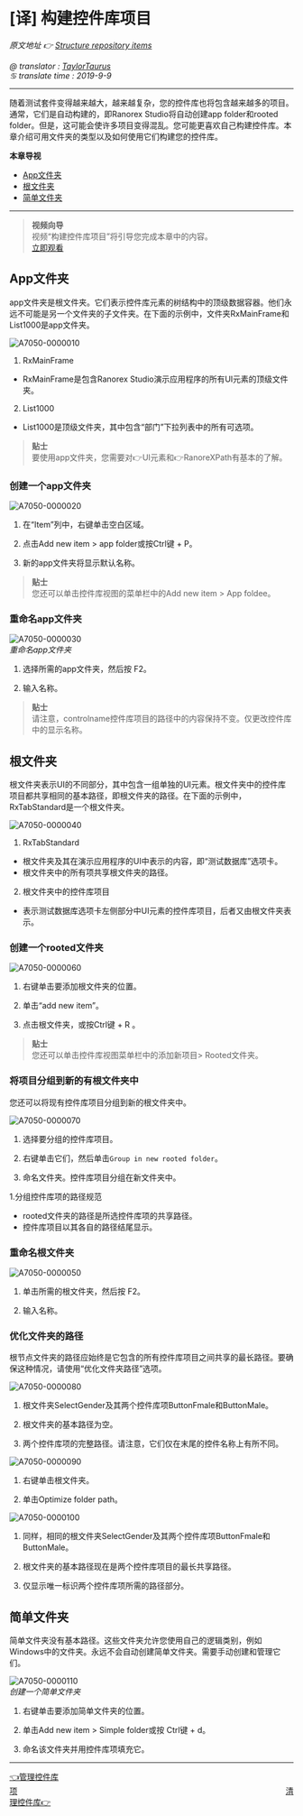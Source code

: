 # [译] 构建控件库项目

*原文地址 👉 [Structure repository items][0]*

*@ translator : [TaylorTaurus](https://github.com/taylortaurus)*    
*♋ translate time : 2019-9-9*    

---
 随着测试套件变得越来越大，越来越复杂，您的控件库也将包含越来越多的项目。通常，它们是自动构建的，即Ranorex Studio将自动创建app folder和rooted folder。但是，这可能会使许多项目变得混乱。您可能更喜欢自己构建控件库。本章介绍可用文件夹的类型以及如何使用它们构建您的控件库。

 
**本章导视**


- [App文件夹](#App文件夹)
- [根文件夹](#根文件夹)
- [简单文件夹](#简单文件夹)



---

>**视频向导**      
视频“构建控件库项目”将引导您完成本章中的内容。    
[立即观看](https://www.youtube.com/embed/qYYEDzw1fuU)

## App文件夹
app文件夹是根文件夹。它们表示控件库元素的树结构中的顶级数据容器。他们永远不可能是另一个文件夹的子文件夹。在下面的示例中，文件夹RxMainFrame和List1000是app文件夹。

![A7050-0000010](https://gitee.com/taylortaurus/RX_UserGuide_GitBook_Picbed/raw/master/Repository/A7050-0000010.png)

1. RxMainFrame

- RxMainFrame是包含Ranorex Studio演示应用程序的所有UI元素的顶级文件夹。
  
2. List1000

- List1000是顶级文件夹，其中包含“部门”下拉列表中的所有可选项。


>**贴士**         
要使用app文件夹，您需要对👉UI元素和👉RanoreXPath有基本的了解。

### **创建一个app文件夹**

![A7050-0000020](https://gitee.com/taylortaurus/RX_UserGuide_GitBook_Picbed/raw/master/Repository/A7050-0000020.png)

1. 在“Item”列中，右键单击空白区域。

2. 点击Add new item > app folder或按Ctrl键 + P。

3. 新的app文件夹将显示默认名称。

>**贴士**       
您还可以单击控件库视图的菜单栏中的Add new item  >  App foldee。

### **重命名app文件夹**

![A7050-0000030](https://gitee.com/taylortaurus/RX_UserGuide_GitBook_Picbed/raw/master/Repository/A7050-0000030.png)     
*重命名app文件夹*

1. 选择所需的app文件夹，然后按 F2。

2. 输入名称。
 
>**贴士**          
请注意，controlname控件库项目的路径中的内容保持不变。仅更改控件库中的显示名称。

## 根文件夹
根文件夹表示UI的不同部分，其中包含一组单独的UI元素。根文件夹中的控件库项目都共享相同的基本路径，即根文件夹的路径。在下面的示例中，  RxTabStandard是一个根文件夹。

![A7050-0000040](https://gitee.com/taylortaurus/RX_UserGuide_GitBook_Picbed/raw/master/Repository/A7050-0000040.png)  

1. RxTabStandard

- 根文件夹及其在演示应用程序的UI中表示的内容，即“测试数据库”选项卡。
- 根文件夹中的所有项共享根文件夹的路径。
2. 根文件夹中的控件库项目

- 表示测试数据库选项卡左侧部分中UI元素的控件库项目，后者又由根文件夹表示。

### **创建一个rooted文件夹** 

![A7050-0000060](https://gitee.com/taylortaurus/RX_UserGuide_GitBook_Picbed/raw/master/Repository/A7050-0000060.png)


1. 右键单击要添加根文件夹的位置。

2. 单击“add new item”。

3. 点击根文件夹，或按Ctrl键 + R 。

>**贴士**        
您还可以单击控件库视图菜单栏中的添加新项目> Rooted文件夹。

### **将项目分组到新的有根文件夹中**

您还可以将现有控件库项目分组到新的根文件夹中。

![A7050-0000070](https://gitee.com/taylortaurus/RX_UserGuide_GitBook_Picbed/raw/master/Repository/A7050-0000070.png)

1. 选择要分组的控件库项目。

2. 右键单击它们，然后单击`Group in new rooted folder`。

3. 命名文件夹。控件库项目分组在新文件夹中。

1.分组控件库项的路径规范

- rooted文件夹的路径是所选控件库项的共享路径。
- 控件库项目以其各自的路径结尾显示。



### **重命名根文件夹**

![A7050-0000050](https://gitee.com/taylortaurus/RX_UserGuide_GitBook_Picbed/raw/master/Repository/A7050-0000050.png)


1. 单击所需的根文件夹，然后按 F2。

2. 输入名称。

### **优化文件夹的路径**
根节点文件夹的路径应始终是它包含的所有控件库项目之间共享的最长路径。要确保这种情况，请使用“优化文件夹路径”选项。

![A7050-0000080](https://gitee.com/taylortaurus/RX_UserGuide_GitBook_Picbed/raw/master/Repository/A7050-0000080.png)

1. 根文件夹SelectGender及其两个控件库项ButtonFmale和ButtonMale。

2. 根文件夹的基本路径为空。

3. 两个控件库项的完整路径。请注意，它们仅在末尾的控件名称上有所不同。

![A7050-0000090](https://gitee.com/taylortaurus/RX_UserGuide_GitBook_Picbed/raw/master/Repository/A7050-0000090.png)

1. 右键单击根文件夹。

2. 单击Optimize folder path。

![A7050-0000100](https://gitee.com/taylortaurus/RX_UserGuide_GitBook_Picbed/raw/master/Repository/A7050-0000100.png)

1. 同样，相同的根文件夹SelectGender及其两个控件库项ButtonFmale和ButtonMale。

2. 根文件夹的基本路径现在是两个控件库项目的最长共享路径。

3. 仅显示唯一标识两个控件库项所需的路径部分。

## 简单文件夹
简单文件夹没有基本路径。这些文件夹允许您使用自己的逻辑类别，例如Windows中的文件夹。永远不会自动创建简单文件夹。需要手动创建和管理它们。

![A7050-0000110](https://gitee.com/taylortaurus/RX_UserGuide_GitBook_Picbed/raw/master/Repository/A7050-0000110.png)         
*创建一个简单文件夹*

1. 右键单击要添加简单文件夹的位置。

2. 单击Add new item > Simple folder或按 Ctrl键 + d。

3. 命名该文件夹并用控件库项填充它。

---

[👈管理控件库项][1]&emsp;&emsp;&emsp;&emsp;&emsp;&emsp;&emsp;&emsp;&emsp;&emsp;&emsp;&emsp;&emsp;&emsp;&emsp;&emsp;&emsp;&emsp;&emsp;&emsp;&emsp;&emsp;&emsp;&emsp;&emsp;&emsp;&emsp;&emsp;&emsp;&emsp;&emsp;&emsp;&emsp;&emsp;[清理控件库👉][2]

[0]: https://www.ranorex.com/help/latest/ranorex-studio-fundamentals/repository/structuring-repository-items/

[1]:.\managing-repository-items.html
[2]:.\repository-cleanup.html